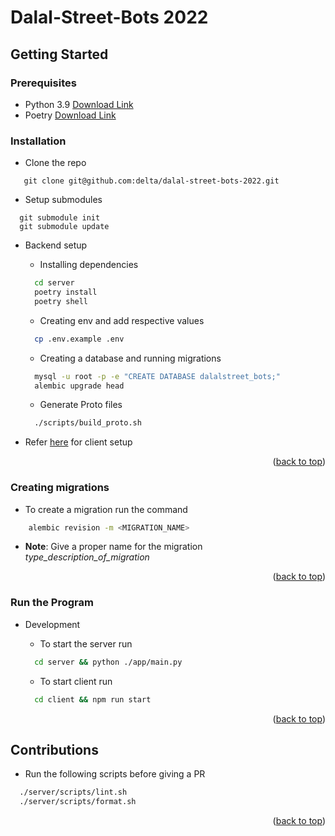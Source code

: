 <div id="top"></div>

# Dalal-Street-Bots 2022

## Getting Started

### Prerequisites

- Python 3.9 [Download Link](https://www.python.org/downloads/)
- Poetry [Download Link](https://python-poetry.org/docs/#installation)

### Installation

- Clone the repo

```git
   git clone git@github.com:delta/dalal-street-bots-2022.git
```

- Setup submodules

```git
  git submodule init
  git submodule update
```

- Backend setup

  - Installing dependencies

  ```sh
    cd server
    poetry install
    poetry shell
  ```

  - Creating env and add respective values

  ```sh
    cp .env.example .env
  ```

  - Creating a database and running migrations

  ```sh
    mysql -u root -p -e "CREATE DATABASE dalalstreet_bots;"
    alembic upgrade head
  ```

  - Generate Proto files

  ```sh
    ./scripts/build_proto.sh
  ```

- Refer [here](https://github.com/delta/dalal-street-bots-2022/tree/main/client#readme) for client setup

<p align="right">(<a href="#top">back to top</a>)</p>

### Creating migrations

- To create a migration run the command

```sh
    alembic revision -m <MIGRATION_NAME>
```

- **Note**: Give a proper name for the migration _type_description_of_migration_

<p align="right">(<a href="#top">back to top</a>)</p>

### Run the Program

- Development

  - To start the server run

  ```sh
    cd server && python ./app/main.py
  ```

  - To start client run

  ```sh
    cd client && npm run start
  ```

<p align="right">(<a href="#top">back to top</a>)</p>

## Contributions

- Run the following scripts before giving a PR

```sh
  ./server/scripts/lint.sh
  ./server/scripts/format.sh
```

<p align="right">(<a href="#top">back to top</a>)</p>
